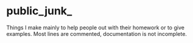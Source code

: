 # public_junk_
Things I make mainly to help people out with their homework or to give examples. Most lines are commented, documentation is not incomplete.
